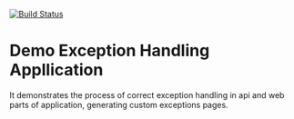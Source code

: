 [![Build Status](https://travis-ci.org/igkuz/demo_exception_handling.png)](https://travis-ci.org/igkuz/demo_exception_handling)

# Demo Exception Handling Appllication

It demonstrates the process of correct exception handling in api and web parts of application, generating custom exceptions pages.
